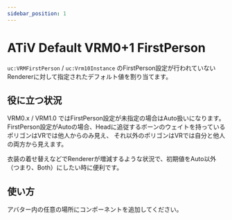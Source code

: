 ```yaml
---
sidebar_position: 1
---
```


# ATiV Default VRM0+1 FirstPerson

`uc:VRMFirstPerson` / `uc:Vrm10Instance` のFirstPerson設定が行われていないRendererに対して指定されたデフォルト値を割り当てます。

## 役に立つ状況

VRM0.x / VRM1.0 ではFirstPerson設定が未指定の場合はAuto扱いになります。
FirstPerson設定がAutoの場合、Headに追従するボーンのウェイトを持っているポリゴンはVRでは他人からのみ見え、
それ以外のポリゴンはVRでは自分と他人の両方から見えます。 

衣装の着せ替えなどでRendererが増減するような状況で、初期値をAuto以外（つまり、Both）にしたい時に便利です。

## 使い方

アバター内の任意の場所にコンポーネントを追加してください。
